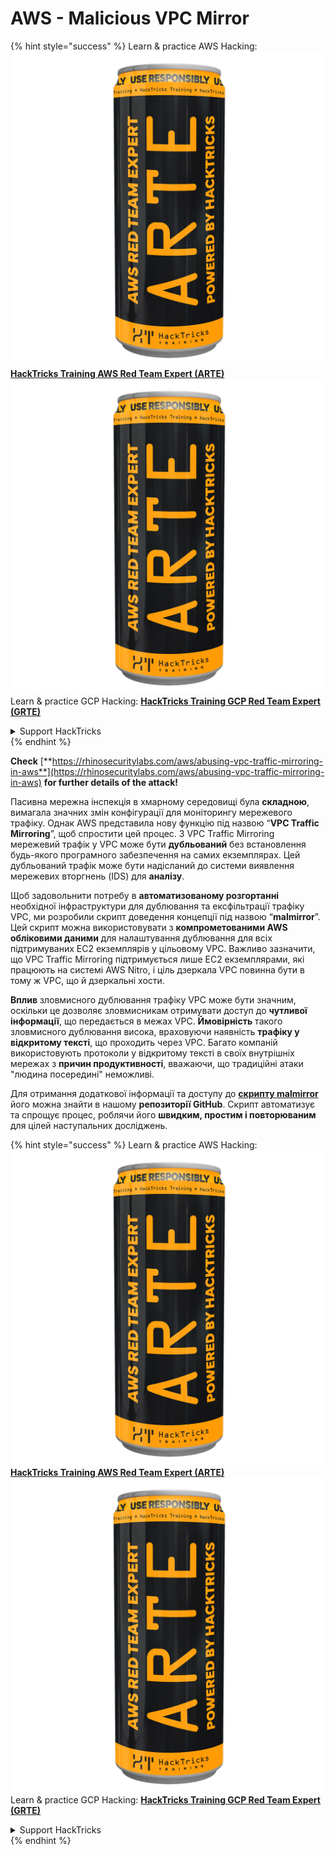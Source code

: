 # AWS - Malicious VPC Mirror

{% hint style="success" %}
Learn & practice AWS Hacking:<img src="../../../../.gitbook/assets/image (1) (1) (1).png" alt="" data-size="line">[**HackTricks Training AWS Red Team Expert (ARTE)**](https://training.hacktricks.xyz/courses/arte)<img src="../../../../.gitbook/assets/image (1) (1) (1).png" alt="" data-size="line">\
Learn & practice GCP Hacking: <img src="../../../../.gitbook/assets/image (2).png" alt="" data-size="line">[**HackTricks Training GCP Red Team Expert (GRTE)**<img src="../../../../.gitbook/assets/image (2).png" alt="" data-size="line">](https://training.hacktricks.xyz/courses/grte)

<details>

<summary>Support HackTricks</summary>

* Check the [**subscription plans**](https://github.com/sponsors/carlospolop)!
* **Join the** 💬 [**Discord group**](https://discord.gg/hRep4RUj7f) or the [**telegram group**](https://t.me/peass) or **follow** us on **Twitter** 🐦 [**@hacktricks\_live**](https://twitter.com/hacktricks_live)**.**
* **Share hacking tricks by submitting PRs to the** [**HackTricks**](https://github.com/carlospolop/hacktricks) and [**HackTricks Cloud**](https://github.com/carlospolop/hacktricks-cloud) github repos.

</details>
{% endhint %}

**Check** [**https://rhinosecuritylabs.com/aws/abusing-vpc-traffic-mirroring-in-aws**](https://rhinosecuritylabs.com/aws/abusing-vpc-traffic-mirroring-in-aws) **for further details of the attack!**

Пасивна мережна інспекція в хмарному середовищі була **складною**, вимагала значних змін конфігурації для моніторингу мережевого трафіку. Однак AWS представила нову функцію під назвою “**VPC Traffic Mirroring**”, щоб спростити цей процес. З VPC Traffic Mirroring мережевий трафік у VPC може бути **дубльований** без встановлення будь-якого програмного забезпечення на самих екземплярах. Цей дубльований трафік може бути надісланий до системи виявлення мережевих вторгнень (IDS) для **аналізу**.

Щоб задовольнити потребу в **автоматизованому розгортанні** необхідної інфраструктури для дублювання та ексфільтрації трафіку VPC, ми розробили скрипт доведення концепції під назвою “**malmirror**”. Цей скрипт можна використовувати з **компрометованими AWS обліковими даними** для налаштування дублювання для всіх підтримуваних EC2 екземплярів у цільовому VPC. Важливо зазначити, що VPC Traffic Mirroring підтримується лише EC2 екземплярами, які працюють на системі AWS Nitro, і ціль дзеркала VPC повинна бути в тому ж VPC, що й дзеркальні хости.

**Вплив** зловмисного дублювання трафіку VPC може бути значним, оскільки це дозволяє зловмисникам отримувати доступ до **чутливої інформації**, що передається в межах VPC. **Ймовірність** такого зловмисного дублювання висока, враховуючи наявність **трафіку у відкритому тексті**, що проходить через VPC. Багато компаній використовують протоколи у відкритому тексті в своїх внутрішніх мережах з **причин продуктивності**, вважаючи, що традиційні атаки "людина посередині" неможливі.

Для отримання додаткової інформації та доступу до [**скрипту malmirror**](https://github.com/RhinoSecurityLabs/Cloud-Security-Research/tree/master/AWS/malmirror) його можна знайти в нашому **репозиторії GitHub**. Скрипт автоматизує та спрощує процес, роблячи його **швидким, простим і повторюваним** для цілей наступальних досліджень.

{% hint style="success" %}
Learn & practice AWS Hacking:<img src="../../../../.gitbook/assets/image (1) (1) (1).png" alt="" data-size="line">[**HackTricks Training AWS Red Team Expert (ARTE)**](https://training.hacktricks.xyz/courses/arte)<img src="../../../../.gitbook/assets/image (1) (1) (1).png" alt="" data-size="line">\
Learn & practice GCP Hacking: <img src="../../../../.gitbook/assets/image (2).png" alt="" data-size="line">[**HackTricks Training GCP Red Team Expert (GRTE)**<img src="../../../../.gitbook/assets/image (2).png" alt="" data-size="line">](https://training.hacktricks.xyz/courses/grte)

<details>

<summary>Support HackTricks</summary>

* Check the [**subscription plans**](https://github.com/sponsors/carlospolop)!
* **Join the** 💬 [**Discord group**](https://discord.gg/hRep4RUj7f) or the [**telegram group**](https://t.me/peass) or **follow** us on **Twitter** 🐦 [**@hacktricks\_live**](https://twitter.com/hacktricks_live)**.**
* **Share hacking tricks by submitting PRs to the** [**HackTricks**](https://github.com/carlospolop/hacktricks) and [**HackTricks Cloud**](https://github.com/carlospolop/hacktricks-cloud) github repos.

</details>
{% endhint %}
